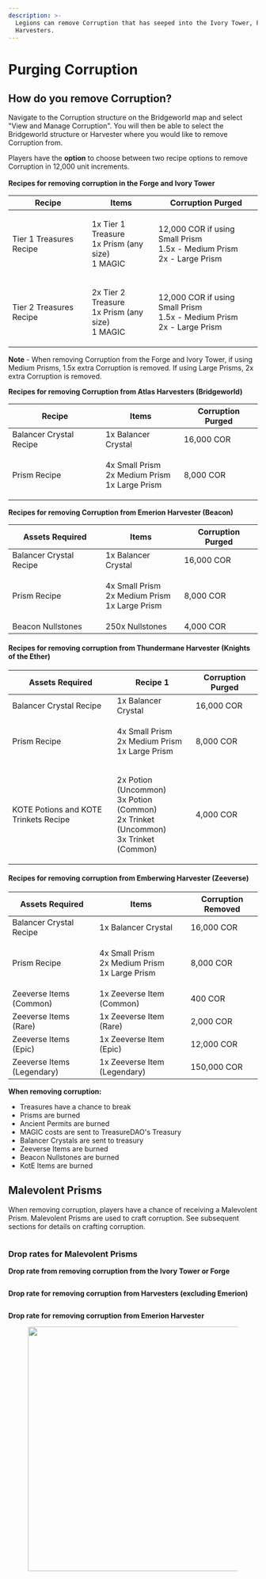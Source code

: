 ```yaml
---
description: >-
  Legions can remove Corruption that has seeped into the Ivory Tower, Forge, and
  Harvesters.
---
```


# Purging Corruption

## How do you remove Corruption?&#x20;

Navigate to the Corruption structure on the Bridgeworld map and select "View and Manage Corruption". You will then be able to select the Bridgeworld structure or Harvester where you would like to remove Corruption from.

Players have the **option** to choose between two recipe options to remove Corruption in 12,000 unit increments. \
\
**Recipes for removing corruption in the Forge and Ivory Tower**

| Recipe                  | Items                                                       | Corruption Purged                                                                 |
| ----------------------- | ----------------------------------------------------------- | --------------------------------------------------------------------------------- |
| Tier 1 Treasures Recipe | <p>1x Tier 1 Treasure<br>1x Prism (any size)<br>1 MAGIC</p> | <p>12,000 COR if using Small Prism<br>1.5x - Medium Prism<br>2x - Large Prism</p> |
| Tier 2 Treasures Recipe | <p>2x Tier 2 Treasure<br>1x Prism (any size)<br>1 MAGIC</p> | <p>12,000 COR if using Small Prism<br>1.5x - Medium Prism<br>2x - Large Prism</p> |

**Note** - When removing Corruption from the Forge and Ivory Tower, if using Medium Prisms, 1.5x extra Corruption is removed. If using Large Prisms, 2x extra Corruption is removed.&#x20;



**Recipes for removing Corruption from Atlas Harvesters (Bridgeworld)**

| Recipe                  | Items                                                      | Corruption Purged |
| ----------------------- | ---------------------------------------------------------- | ----------------- |
| Balancer Crystal Recipe | 1x Balancer Crystal                                        | 16,000 COR        |
| Prism Recipe            | <p>4x Small Prism<br>2x Medium Prism<br>1x Large Prism</p> | 8,000 COR         |

**Recipes for removing Corruption from Emerion Harvester (Beacon)**

| Assets Required         | Items                                                      | Corruption Purged |
| ----------------------- | ---------------------------------------------------------- | ----------------- |
| Balancer Crystal Recipe | 1x Balancer Crystal                                        | 16,000 COR        |
| Prism Recipe            | <p>4x Small Prism<br>2x Medium Prism<br>1x Large Prism</p> | 8,000 COR         |
| Beacon Nullstones       | 250x Nullstones                                            | 4,000 COR         |

#### Recipes for removing corruption from Thundermane Harvester (Knights of the Ether)

| Assets Required                       | Recipe 1                                                                                          | Corruption Purged |
| ------------------------------------- | ------------------------------------------------------------------------------------------------- | ----------------- |
| Balancer Crystal Recipe               | 1x Balancer Crystal                                                                               | 16,000 COR        |
| Prism Recipe                          | <p>4x Small Prism<br>2x Medium Prism<br>1x Large Prism</p>                                        | 8,000 COR         |
| KOTE Potions and KOTE Trinkets Recipe | <p>2x Potion (Uncommon)<br>3x Potion (Common)<br>2x Trinket (Uncommon)<br>3x Trinket (Common)</p> | 4,000 COR         |

#### Recipes for removing corruption from Emberwing Harvester (Zeeverse)

| Assets Required            | Items                                                      | Corruption Removed |
| -------------------------- | ---------------------------------------------------------- | ------------------ |
| Balancer Crystal Recipe    | 1x Balancer Crystal                                        | 16,000 COR         |
| Prism Recipe               | <p>4x Small Prism<br>2x Medium Prism<br>1x Large Prism</p> | 8,000 COR          |
| Zeeverse Items (Common)    | 1x Zeeverse Item (Common)                                  | 400 COR            |
| Zeeverse Items (Rare)      | 1x Zeeverse Item (Rare)                                    | 2,000 COR          |
| Zeeverse Items (Epic)      | 1x Zeeverse Item (Epic)                                    | 12,000 COR         |
| Zeeverse Items (Legendary) | 1x Zeeverse Item (Legendary)                               | 150,000 COR        |

**When removing corruption:**

* Treasures have a chance to break
* Prisms are burned
* Ancient Permits are burned
* MAGIC costs are sent to TreasureDAO's Treasury
* Balancer Crystals are sent to treasury
* Zeeverse Items are burned
* Beacon Nullstones are burned
* KotE Items are burned

## Malevolent Prisms

When removing corruption, players have a chance of receiving a Malevolent Prism. Malevolent Prisms are used to craft corruption. See subsequent sections for details on crafting corruption.&#x20;

<figure><img src="../../.gitbook/assets/Screen Shot 2023-01-30 at 11.36.55 AM.png" alt=""><figcaption></figcaption></figure>

### Drop rates for Malevolent Prisms

**Drop rate from removing corruption from the Ivory Tower or Forge**

<figure><img src="../../.gitbook/assets/Screenshot 2023-06-02 at 3.16.42 PM.png" alt=""><figcaption></figcaption></figure>

**Drop rate for removing corruption from Harvesters (excluding Emerion)**

<figure><img src="../../.gitbook/assets/Screenshot 2023-06-02 at 3.13.36 PM.png" alt=""><figcaption></figcaption></figure>

**Drop rate for removing corruption from Emerion Harvester**

<figure><img src="../../.gitbook/assets/Screenshot 2023-06-02 at 3.17.27 PM.png" alt="" width="494"><figcaption></figcaption></figure>

